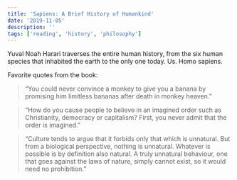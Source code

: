 ```yaml
---
title: 'Sapiens: A Brief History of Humankind'
date: '2019-11-05'
description: ''
tags: ['reading', 'history', 'philosophy']
---
```


Yuval Noah Harari traverses the entire human history, from the six human species that inhabited the earth to the only one today. Us. Homo sapiens.

Favorite quotes from the book:

> “You could never convince a monkey to give you a banana by promising him limitless bananas after death in monkey heaven.”

> “How do you cause people to believe in an imagined order such as Christianity, democracy or capitalism? First, you never admit that the order is imagined.”

> “Culture tends to argue that it forbids only that which is unnatural. But from a biological perspective, nothing is unnatural. Whatever is possible is by definition also natural. A truly unnatural behaviour, one that goes against the laws of nature, simply cannot exist, so it would need no prohibition.”

